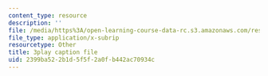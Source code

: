 ```yaml
---
content_type: resource
description: ''
file: /media/https%3A/open-learning-course-data-rc.s3.amazonaws.com/res-10-s95-physics-of-covid-19-transmission-fall-2020/2399ba522b1d5f5f2a0fb442ac70934c_jq7d4fE39aM.srt
file_type: application/x-subrip
resourcetype: Other
title: 3play caption file
uid: 2399ba52-2b1d-5f5f-2a0f-b442ac70934c
---
```


